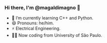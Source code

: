 ### Hi there, I'm @magaldimagno 👋
- 🌱 I’m currently learning C++ and Python.
- 😄 Pronouns: he/him.
- ⚡ Electrical Engineering.
- 🧑‍💻 Now coding from University of São Paulo.

<!--

[![Anurag's GitHub stats](https://github-readme-stats.vercel.app/api?username=magaldimagno&show_icons=true&theme=midnight-purple)](https://github.com/anuraghazra/github-readme-stats)


**magaldimagno/magaldimagno** is a ✨ _special_ ✨ repository because its `README.md` (this file) appears on your GitHub profile.

Here are some ideas to get you started:





- 🔭 I’m currently working on ...
- 🌱 I’m currently learning ...
- 👯 I’m looking to collaborate on ...
- 🤔 I’m looking for help with ...
- 💬 Ask me about ...
- 📫 How to reach me: ...
- 😄 Pronouns: ...
- ⚡ Fun fact: ...
-->
